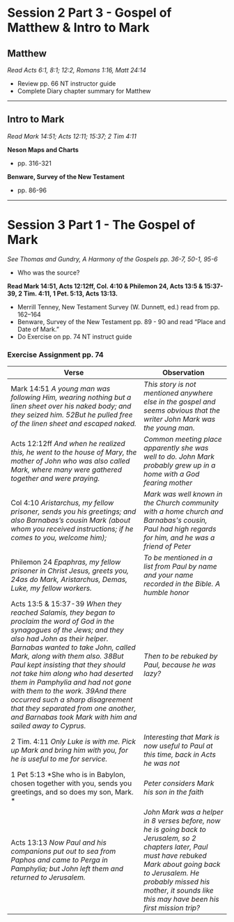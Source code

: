 # Session 2 Part 3 - Gospel of Matthew & Intro to Mark
## Matthew

*Read Acts 6:1, 8:1; 12:2, Romans 1:16, Matt 24:14*
- Review pp. 66 NT instructor guide
- Complete Diary chapter summary for Matthew

---

## Intro to Mark

*Read Mark 14:51; Acts 12:11; 15:37; 2 Tim 4:11*

**Neson Maps and Charts**
- pp. 316-321

**Benware, Survey of the New Testament**
- pp. 86-96

---

# Session 3 Part 1 - The Gospel of Mark
*See Thomas and Gundry, A Harmony of the Gospels pp. 36-7, 50-1, 95-6*
- Who was the source?

**Read Mark 14:51, Acts 12:12ff, Col. 4:10 & Philemon 24, Acts 13:5 & 15:37-39, 2 Tim. 4:11, 1 Pet. 5:13, Acts 13:13.**
- Merrill Tenney, New Testament Survey (W. Dunnett, ed.) read from pp. 162–164
- Benware, Survey of the New Testament pp. 89 - 90 and read “Place and Date of Mark.”
- Do Exercise on pp. 74 NT instruct guide

### Exercise Assignment pp. 74

| Verse | Observation |
| ------ | ---------| 
| Mark 14:51 *A young man was following Him, wearing nothing but a linen sheet over his naked body; and they seized him. 52But he pulled free of the linen sheet and escaped naked.* | *This story is not mentioned anywhere else in the gospel and seems obvious that the writer John Mark was the young man.* |
| Acts 12:12ff *And when he realized this, he went to the house of Mary, the mother of John who was also called Mark, where many were gathered together and were praying.* | *Common meeting place apparently she was well to do.  John Mark probably grew up in a home with a God fearing mother* |
| Col 4:10 *Aristarchus, my fellow prisoner, sends you his greetings; and also Barnabas’s cousin Mark (about whom you received instructions; if he comes to you, welcome him);* | *Mark was well known in the Church community with a home church and Barnabas's cousin, Paul had high regards for him, and he was a friend of Peter* |
| Philemon 24 *Epaphras, my fellow prisoner in Christ Jesus, greets you, 24as do Mark, Aristarchus, Demas, Luke, my fellow workers.* | *To be mentioned in a list from Paul by name and your name recorded in the Bible. A humble honor* |
| Acts 13:5 & 15:37-39 *When they reached Salamis, they began to proclaim the word of God in the synagogues of the Jews; and they also had John as their helper.* *Barnabas wanted to take John, called Mark, along with them also. 38But Paul kept insisting that they should not take him along who had deserted them in Pamphylia and had not gone with them to the work. 39And there occurred such a sharp disagreement that they separated from one another, and Barnabas took Mark with him and sailed away to Cyprus.* | *Then to be rebuked by Paul, because he was lazy?* |
| 2 Tim. 4:11 *Only Luke is with me. Pick up Mark and bring him with you, for he is useful to me for service.* | *Interesting that Mark is now useful to Paul at this time, back in Acts he was not* |
| 1 Pet 5:13 *She who is in Babylon, chosen together with you, sends you greetings, and so does my son, Mark. * | *Peter considers Mark his son in the faith* |
| Acts 13:13 *Now Paul and his companions put out to sea from Paphos and came to Perga in Pamphylia; but John left them and returned to Jerusalem.* | *John Mark was a helper in 8 verses before, now he is going back to Jerusalem, so 2 chapters later, Paul must have rebuked Mark about going back to Jerusalem. He probably missed his mother, it sounds like this may have been his first mission trip?* |



